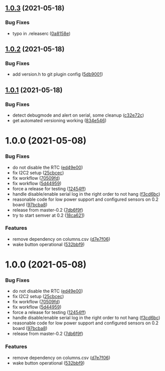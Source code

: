 ## [1.0.3](https://github.com/WaterBearSondes/waterbear-firmware/compare/v1.0.2...v1.0.3) (2021-05-18)


### Bug Fixes

* typo in .releaserc ([0a8158e](https://github.com/WaterBearSondes/waterbear-firmware/commit/0a8158e44999518c3b17fed4330fa98d76c8ffab))

## [1.0.2](https://github.com/WaterBearSondes/waterbear-firmware/compare/v1.0.1...v1.0.2) (2021-05-18)


### Bug Fixes

* add version.h to git plugin config ([5db9001](https://github.com/WaterBearSondes/waterbear-firmware/commit/5db900112c60d8b3d02049124c8ee4300be10b15))

## [1.0.1](https://github.com/WaterBearSondes/waterbear-firmware/compare/v1.0.0...v1.0.1) (2021-05-18)


### Bug Fixes

* detect debugmode and alert on serial, some cleanup ([c32e72c](https://github.com/WaterBearSondes/waterbear-firmware/commit/c32e72c98e2f430cd15f2ce26257d193601cede3))
* get automated versioning working ([834e546](https://github.com/WaterBearSondes/waterbear-firmware/commit/834e5465b24965c780cff527e5af4dffd65831bf))

# 1.0.0 (2021-05-08)


### Bug Fixes

* do not disable the RTC ([ed49e00](https://github.com/WaterBearSondes/waterbear-firmware/commit/ed49e000b57115c5121d0d2a40f4e0518c125ca5))
* fix I2C2 setup ([25cbcec](https://github.com/WaterBearSondes/waterbear-firmware/commit/25cbcec6d1ff13ffa123471407ed372137e5181d))
* fix workflow ([70509fd](https://github.com/WaterBearSondes/waterbear-firmware/commit/70509fda23574cc0410d95091f51a9d670812d33))
* fix workflow ([5d44959](https://github.com/WaterBearSondes/waterbear-firmware/commit/5d4495911cbddb4980ed59fa2943721cb7dedfe3))
* force a release for testing ([12454ff](https://github.com/WaterBearSondes/waterbear-firmware/commit/12454ffb52d314ee29a535456d72154f4c72cc19))
* handle disable/enable serial log in the right order to not hang ([f3cd6bc](https://github.com/WaterBearSondes/waterbear-firmware/commit/f3cd6bcf95e601503957336e034baafd98faa555))
* reasonable code for low power support and configured sensors on 0.2 board ([97bcba8](https://github.com/WaterBearSondes/waterbear-firmware/commit/97bcba86bab370c668a3972b08cc4b3b60e823dd))
* release from master-0.2 ([7db6f9f](https://github.com/WaterBearSondes/waterbear-firmware/commit/7db6f9f457c1ec344e26f9b9744381f5ad5ae26a))
* try to start semver at 0.2 ([18ca621](https://github.com/WaterBearSondes/waterbear-firmware/commit/18ca62104707f8538275df782e3007a99ba9cefb))


### Features

* remove dependency on columns.csv ([d7e7f06](https://github.com/WaterBearSondes/waterbear-firmware/commit/d7e7f0652496bdd139405c616790003aa2f2e7a8))
* wake button operational ([532bbf9](https://github.com/WaterBearSondes/waterbear-firmware/commit/532bbf97515f76aa4922d567f550e65a93e3aea0))

# 1.0.0 (2021-05-08)


### Bug Fixes

* do not disable the RTC ([ed49e00](https://github.com/WaterBearSondes/waterbear-firmware/commit/ed49e000b57115c5121d0d2a40f4e0518c125ca5))
* fix I2C2 setup ([25cbcec](https://github.com/WaterBearSondes/waterbear-firmware/commit/25cbcec6d1ff13ffa123471407ed372137e5181d))
* fix workflow ([70509fd](https://github.com/WaterBearSondes/waterbear-firmware/commit/70509fda23574cc0410d95091f51a9d670812d33))
* fix workflow ([5d44959](https://github.com/WaterBearSondes/waterbear-firmware/commit/5d4495911cbddb4980ed59fa2943721cb7dedfe3))
* force a release for testing ([12454ff](https://github.com/WaterBearSondes/waterbear-firmware/commit/12454ffb52d314ee29a535456d72154f4c72cc19))
* handle disable/enable serial log in the right order to not hang ([f3cd6bc](https://github.com/WaterBearSondes/waterbear-firmware/commit/f3cd6bcf95e601503957336e034baafd98faa555))
* reasonable code for low power support and configured sensors on 0.2 board ([97bcba8](https://github.com/WaterBearSondes/waterbear-firmware/commit/97bcba86bab370c668a3972b08cc4b3b60e823dd))
* release from master-0.2 ([7db6f9f](https://github.com/WaterBearSondes/waterbear-firmware/commit/7db6f9f457c1ec344e26f9b9744381f5ad5ae26a))


### Features

* remove dependency on columns.csv ([d7e7f06](https://github.com/WaterBearSondes/waterbear-firmware/commit/d7e7f0652496bdd139405c616790003aa2f2e7a8))
* wake button operational ([532bbf9](https://github.com/WaterBearSondes/waterbear-firmware/commit/532bbf97515f76aa4922d567f550e65a93e3aea0))
